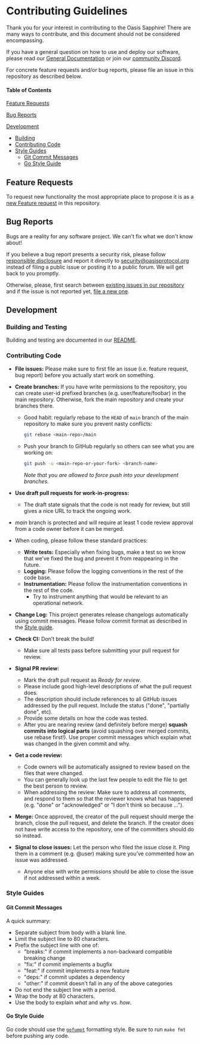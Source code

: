 # Contributing Guidelines

Thank you for your interest in contributing to the Oasis Sapphire! There are
many ways to contribute, and this document should not be considered
encompassing.

If you have a general question on how to use and deploy our software, please
read our [General Documentation](https://docs.oasis.io) or join our
[community Discord](https://oasis.io/discord).

For concrete feature requests and/or bug reports, please file an issue in this
repository as described below.

<!-- markdownlint-disable heading-increment -->

#### Table of Contents

<!-- markdownlint-enable heading-increment -->

[Feature Requests](#feature-requests)

[Bug Reports](#bug-reports)

[Development](#development)

- [Building](#building-and-testing)
- [Contributing Code](#contributing-code)
- [Style Guides](#style-guides)
  - [Git Commit Messages](#git-commit-messages)
  - [Go Style Guide](#go-style-guide)

## Feature Requests

To request new functionality the most appropriate place to propose it is as a
[new Feature request] in this repository.

<!-- markdownlint-disable line-length -->

[new feature request]:
  https://github.com/oasisprotocol/sapphire-paratime/issues/new?template=feature_request.md

<!-- markdownlint-enable line-length -->

## Bug Reports

Bugs are a reality for any software project. We can't fix what we don't know
about!

If you believe a bug report presents a security risk, please follow
[responsible disclosure](https://en.wikipedia.org/wiki/Responsible_disclosure)
and report it directly to security@oasisprotocol.org instead of filing a public
issue or posting it to a public forum. We will get back to you promptly.

Otherwise, please, first search between [existing issues in our repository] and
if the issue is not reported yet, [file a new one].

<!-- markdownlint-disable line-length -->

[existing issues in our repository]:
  https://github.com/oasisprotocol/sapphire-paratime/issues
[file a new one]:
  https://github.com/oasisprotocol/sapphire-paratime/issues/new?template=bug_report.md

<!-- markdownlint-enable line-length -->

## Development

### Building and Testing

Building and testing are documented in our
[README](https://github.com/oasisprotocol/sapphire-paratime/blob/main/README.md).

### Contributing Code

- **File issues:** Please make sure to first file an issue (i.e. feature
  request, bug report) before you actually start work on something.

- **Create branches:** If you have write permissions to the repository, you can
  create user-id prefixed branches (e.g. user/feature/foobar) in the main
  repository. Otherwise, fork the main repository and create your branches
  there.

  - Good habit: regularly rebase to the `HEAD` of `main` branch of the main
    repository to make sure you prevent nasty conflicts:

    ```bash
    git rebase <main-repo>/main
    ```

  - Push your branch to GitHub regularly so others can see what you are working
    on:

    ```bash
    git push -u <main-repo-or-your-fork> <branch-name>
    ```

    _Note that you are allowed to force push into your development branches._

- **Use draft pull requests for work-in-progress:**

  - The draft state signals that the code is not ready for review, but still
    gives a nice URL to track the ongoing work.

- _main_ branch is protected and will require at least 1 code review approval
  from a code owner before it can be merged.

- When coding, please follow these standard practices:

  - **Write tests:** Especially when fixing bugs, make a test so we know that
    we’ve fixed the bug and prevent it from reappearing in the future.
  - **Logging:** Please follow the logging conventions in the rest of the code
    base.
  - **Instrumentation:** Please follow the instrumentation conventions in the
    rest of the code.
    - Try to instrument anything that would be relevant to an operational
      network.

- **Change Log:** This project generates release changelogs automatically using
  commit messages. Please follow commit format as described in the
  [Style guide](#git-commit-messages).

- **Check CI:** Don’t break the build!

  - Make sure all tests pass before submitting your pull request for review.

- **Signal PR review:**

  - Mark the draft pull request as _Ready for review_.
  - Please include good high-level descriptions of what the pull request does.
  - The description should include references to all GitHub issues addressed by
    the pull request. Include the status ("done", "partially done", etc).
  - Provide some details on how the code was tested.
  - After you are nearing review (and definitely before merge) **squash commits
    into logical parts** (avoid squashing over merged commits, use rebase
    first!). Use proper commit messages which explain what was changed in the
    given commit and why.

- **Get a code review:**

  - Code owners will be automatically assigned to review based on the files that
    were changed.
  - You can generally look up the last few people to edit the file to get the
    best person to review.
  - When addressing the review: Make sure to address all comments, and respond
    to them so that the reviewer knows what has happened (e.g. "done" or
    "acknowledged" or "I don't think so because ...").

- **Merge:** Once approved, the creator of the pull request should merge the
  branch, close the pull request, and delete the branch. If the creator does not
  have write access to the repository, one of the committers should do so
  instead.

- **Signal to close issues:** Let the person who filed the issue close it. Ping
  them in a comment (e.g. @user) making sure you’ve commented how an issue was
  addressed.
  - Anyone else with write permissions should be able to close the issue if not
    addressed within a week.

### Style Guides

#### Git Commit Messages

A quick summary:

- Separate subject from body with a blank line.
- Limit the subject line to 80 characters.
- Prefix the subject line with one of:
  - "breaks:" if commit implements a non-backward compatible breaking change
  - "fix:" if commit implements a bugfix
  - "feat:" if commit implements a new feature
  - "deps:" if commit updates a dependency
  - "other:" if commit doesn't fall in any of the above categories
- Do not end the subject line with a period.
- Wrap the body at 80 characters.
- Use the body to explain _what_ and _why_ vs. _how_.

#### Go Style Guide

Go code should use the [`gofumpt`](https://github.com/mvdan/gofumpt) 
formatting style. Be sure to run `make fmt` before pushing any code.